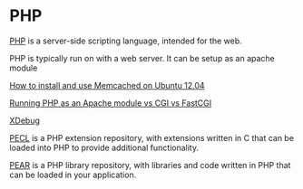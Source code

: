 PHP
=

[PHP](http://php.net/) is a server-side scripting language, intended for the web.

PHP is typically run on with a web server. It can be setup as an apache module

[How to install and use Memcached on Ubuntu 12.04](https://www.digitalocean.com/community/tutorials/how-to-install-and-use-memcache-on-ubuntu-12-04)

[Running PHP as an Apache module vs CGI vs FastCGI](http://blog.layershift.com/which-php-mode-apache-vs-cgi-vs-fastcgi/)

[XDebug](http://xdebug.org/)

[PECL](http://pecl.php.net/) is a PHP extension repository, with extensions written in C that can be loaded into PHP to provide additional functionality.

[PEAR](http://pear.php.net/) is a PHP library repository, with libraries and code written in PHP that can be loaded in your application.